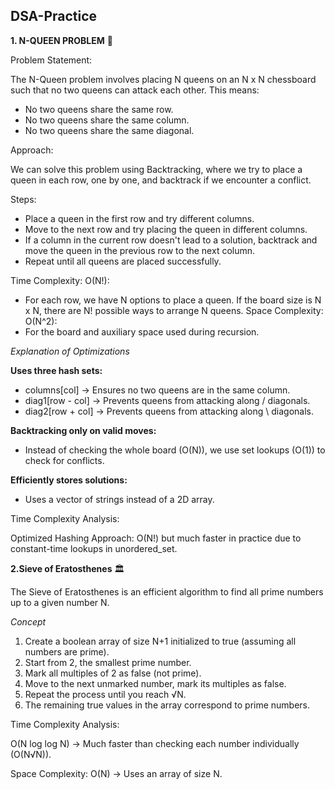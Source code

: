 ## DSA-Practice
**1. N-QUEEN PROBLEM** 🏰

Problem Statement:

The N-Queen problem involves placing N queens on an N x N chessboard such that no two queens can attack each other. This means:
- No two queens share the same row.
- No two queens share the same column.
- No two queens share the same diagonal.
  
Approach:

We can solve this problem using Backtracking, where we try to place a queen in each row, one by one, and backtrack if we encounter a conflict.

Steps:
- Place a queen in the first row and try different columns.
- Move to the next row and try placing the queen in different columns.
- If a column in the current row doesn't lead to a solution, backtrack and move the queen in the previous row to the next column.
- Repeat until all queens are placed successfully.

Time Complexity: O(N!):
- For each row, we have N options to place a queen. If the board size is N x N, there are N! possible ways to arrange N queens.
Space Complexity: O(N^2):
- For the board and auxiliary space used during recursion.

*Explanation of Optimizations*

**Uses three hash sets:**

- columns[col] → Ensures no two queens are in the same column.
- diag1[row - col] → Prevents queens from attacking along / diagonals.
- diag2[row + col] → Prevents queens from attacking along \ diagonals.

**Backtracking only on valid moves:**

- Instead of checking the whole board (O(N)), we use set lookups (O(1)) to check for conflicts.
  
**Efficiently stores solutions:**

- Uses a vector of strings instead of a 2D array.

Time Complexity Analysis:

Optimized Hashing Approach: O(N!) but much faster in practice due to constant-time lookups in unordered_set.

**2.Sieve of Eratosthenes** 🏛️

The Sieve of Eratosthenes is an efficient algorithm to find all prime numbers up to a given number N.

*Concept*
1. Create a boolean array of size N+1 initialized to true (assuming all numbers are prime).
2. Start from 2, the smallest prime number.
3. Mark all multiples of 2 as false (not prime).
4. Move to the next unmarked number, mark its multiples as false.
5. Repeat the process until you reach √N.
6. The remaining true values in the array correspond to prime numbers.

Time Complexity Analysis:

O(N log log N) → Much faster than checking each number individually (O(N√N)).

Space Complexity: O(N) → Uses an array of size N.
